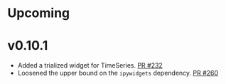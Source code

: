 # Upcoming

# v0.10.1

* Added a trialized widget for TimeSeries. [PR #232](https://github.com/NeurodataWithoutBorders/nwbwidgets/pull/232)
* Loosened the upper bound on the `ipywidgets` dependency. [PR #260](https://github.com/NeurodataWithoutBorders/nwbwidgets/pull/260)
